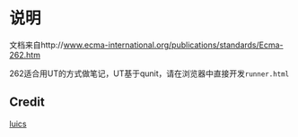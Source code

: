 # 说明

文档来自http://www.ecma-international.org/publications/standards/Ecma-262.htm

262适合用UT的方式做笔记，UT基于qunit，请在浏览器中直接开发`runner.html`

## Credit

[luics](luics.xu@gmail.com)
